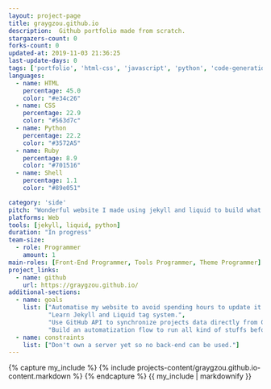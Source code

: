 ```yaml
---
layout: project-page
title: graygzou.github.io
description:  Github portfolio made from scratch.
stargazers-count: 0
forks-count: 0
updated-at: 2019-11-03 21:36:25
last-update-days: 0
tags: ['portfolio', 'html-css', 'javascript', 'python', 'code-generation', 'github-api']
languages: 
  - name: HTML
    percentage: 45.0
    color: "#e34c26"
  - name: CSS
    percentage: 22.9
    color: "#563d7c"
  - name: Python
    percentage: 22.2
    color: "#3572A5"
  - name: Ruby
    percentage: 8.9
    color: "#701516"
  - name: Shell
    percentage: 1.1
    color: "#89e051"

category: 'side'
pitch: "Wonderful website I made using jekyll and liquid to build what I want. Using Github API also."
platforms: Web
tools: [jekyll, liquid, python]
duration: "In progress"
team-size:
  - role: Programmer
    amount: 1
main-roles: [Front-End Programmer, Tools Programmer, Theme Programmer]
project_links:
  - name: github
    url: https://graygzou.github.io/
additional-sections:
  - name: goals
    list: ["Automatise my website to avoid spending hours to update it.",
           "Learn Jekyll and Liquid tag system.",
           "Use GitHub API to synchronize projects data directly from GitHub."
           "Build an automatization flow to run all kind of stuffs before deploying it to GitHub."]
  - name: constraints
    list: ["Don't own a server yet so no back-end can be used."]
---
```

<!---
Gregoire Boiron <gregoire.boiron@gmail.com>
Copyright (c) 2018-2019 Gregoire Boiron  All Rights Reserved.
--->

{% capture my_include %}
{% include projects-content/graygzou.github.io-content.markdown %}
{% endcapture %}
{{ my_include | markdownify }}
